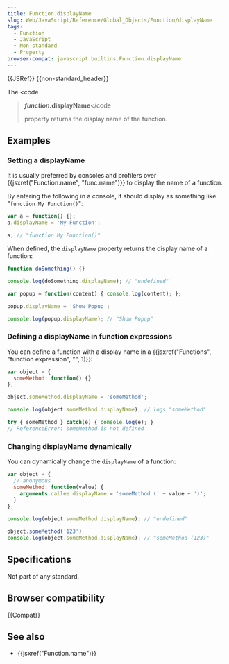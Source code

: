 ```yaml
---
title: Function.displayName
slug: Web/JavaScript/Reference/Global_Objects/Function/displayName
tags:
  - Function
  - JavaScript
  - Non-standard
  - Property
browser-compat: javascript.builtins.Function.displayName
---
```

{{JSRef}} {{non-standard_header}}

The <code

> <strong><em>function</em>.displayName</strong></code
>
> property returns the display name of the function.

## Examples

### Setting a displayName

It is usually preferred by consoles and profilers over
{{jsxref("Function.name", "func.name")}} to display the name of a
function.

By entering the following in a console, it should display as something like
"`function My Function()`":

```js
var a = function() {};
a.displayName = 'My Function';

a; // "function My Function()"
```

When defined, the `displayName` property returns the display name of a function:

```js
function doSomething() {}

console.log(doSomething.displayName); // "undefined"

var popup = function(content) { console.log(content); };

popup.displayName = 'Show Popup';

console.log(popup.displayName); // "Show Popup"
```

### Defining a displayName in function expressions

You can define a function with a display name in a
{{jsxref("Functions", "function expression", "", 1)}}:

```js
var object = {
  someMethod: function() {}
};

object.someMethod.displayName = 'someMethod';

console.log(object.someMethod.displayName); // logs "someMethod"

try { someMethod } catch(e) { console.log(e); }
// ReferenceError: someMethod is not defined
```

### Changing displayName dynamically

You can dynamically change the `displayName` of a function:

```js
var object = {
  // anonymous
  someMethod: function(value) {
    arguments.callee.displayName = 'someMethod (' + value + ')';
  }
};

console.log(object.someMethod.displayName); // "undefined"

object.someMethod('123')
console.log(object.someMethod.displayName); // "someMethod (123)"
```

## Specifications

Not part of any standard.

## Browser compatibility

{{Compat}}

## See also

- {{jsxref("Function.name")}}
